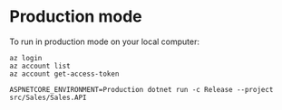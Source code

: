 # Production mode

To run in production mode on your local computer:


```
az login
az account list
az account get-access-token
```

```
ASPNETCORE_ENVIRONMENT=Production dotnet run -c Release --project src/Sales/Sales.API
```